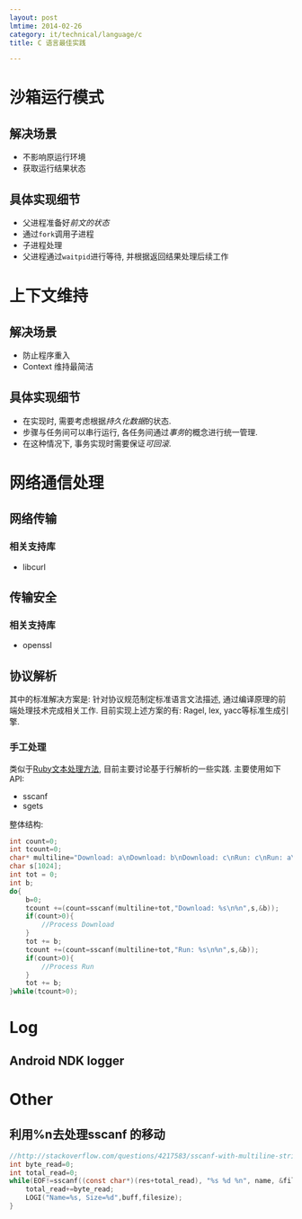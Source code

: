 ```yaml
---
layout: post
lmtime: 2014-02-26
category: it/technical/language/c
title: C 语言最佳实践

---
```


# 沙箱运行模式

## 解决场景

- 不影响原运行环境
- 获取运行结果状态

## 具体实现细节

- 父进程准备好*前文的状态*
- 通过`fork`调用子进程
- 子进程处理
- 父进程通过`waitpid`进行等待, 并根据返回结果处理后续工作

<script src="http://gist.github.com/qianjigui/8644808.js"></script>

# 上下文维持

## 解决场景
- 防止程序重入
- Context 维持最简洁

## 具体实现细节

- 在实现时, 需要考虑根据*持久化数据*的状态.
- 步骤与任务间可以串行运行, 各任务间通过*事务*的概念进行统一管理.
- 在这种情况下, 事务实现时需要保证*可回滚*.

<script src="http://gist.github.com/qianjigui/8663359.js"></script>



# 网络通信处理

## 网络传输

### 相关支持库
- libcurl

## 传输安全

### 相关支持库
- openssl

## 协议解析

其中的标准解决方案是: 针对协议规范制定标准语言文法描述, 通过编译原理的前端处理技术完成相关工作.
目前实现上述方案的有: Ragel, lex, yacc等标准生成引擎.

### 手工处理
类似于[Ruby文本处理方法](/it/technical/language/ruby/2014/01/20/TextProcessing/), 目前主要讨论基于行解析的一些实践.
主要使用如下API:

- sscanf
- sgets

整体结构:

```c
int count=0;
int tcount=0;
char* multiline="Download: a\nDownload: b\nDownload: c\nRun: c\nRun: a\n";
char s[1024];
int tot = 0;
int b;
do{
    b=0;
    tcount +=(count=sscanf(multiline+tot,"Download: %s\n%n",s,&b));
    if(count>0){
        //Process Download
    }
    tot += b;
    tcount +=(count=sscanf(multiline+tot,"Run: %s\n%n",s,&b));
    if(count>0){
        //Process Run
    }
    tot += b;
}while(tcount>0);
```

# Log

## Android NDK logger

<script src="http://gist.github.com/qianjigui/8910802.js"></script>

# Other

## 利用%n去处理sscanf 的移动

```c
//http://stackoverflow.com/questions/4217583/sscanf-with-multiline-string
int byte_read=0;
int total_read=0;
while(EOF!=sscanf((const char*)(res+total_read), "%s %d %n", name, &filesize, &byte_read)){
    total_read+=byte_read;
    LOGI("Name=%s, Size=%d",buff,filesize);
}
```
